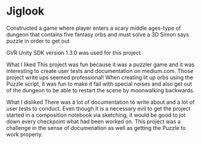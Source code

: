 # Jiglook
Constructed a game where player enters a scary middle ages-type of dungeon that contains five fantasy orbs and must solve a 3D Simon says puzzle in order to get out

GVR Unity SDK version 1.3.0 was used for this project

What I liked
This project was fun because it was a puzzler game and it was interesting to create user tests and documentation on medium.com. Those project write ups seemed professional! When creating lit up orbs using the Puzzle script, it was fun to make it fail with special noises and also get out of the dungeon to be able to restart the scene by moonwalking backwards. 

What I disliked
There was a lot of documentation to write about and a lot of user tests to conduct. Even though it is a necessary evil to get the project started in a composition notebook via sketching, it would be good to jot down every checkpoint what had been worked on. This project was a challenge in the sense of documenation as well as getting the Puzzle to work properly.
